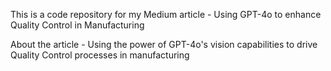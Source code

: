 This is a code repository for my Medium article - Using GPT-4o to enhance Quality Control in Manufacturing

About the article - Using the power of GPT-4o's vision capabilities to drive Quality Control processes in manufacturing

